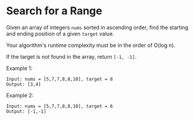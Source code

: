 # Search for a Range

Given an array of integers `nums` sorted in ascending order, find the starting and ending position of a given `target` value.

Your algorithm's runtime complexity must be in the order of O(log n).

If the target is not found in the array, return `[-1, -1]`.

Example 1:

```text
Input: nums = [5,7,7,8,8,10], target = 8
Output: [3,4]
```

Example 2:

```text
Input: nums = [5,7,7,8,8,10], target = 6
Output: [-1,-1]
```
